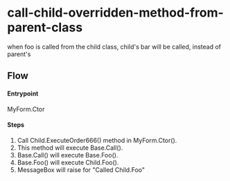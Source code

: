 # call-child-overridden-method-from-parent-class
when foo is called from the child class, child's bar will be called, instead of parent's


## Flow


#### Entrypoint
MyForm.Ctor

#### Steps
1. Call Child.ExecuteOrder666() method in MyForm.Ctor().
2. This method will execute Base.Call().
3. Base.Call() will execute Base.Foo().
4. Base.Foo() will execute Child.Foo().
5. MessageBox will raise for "Called Child.Foo"
